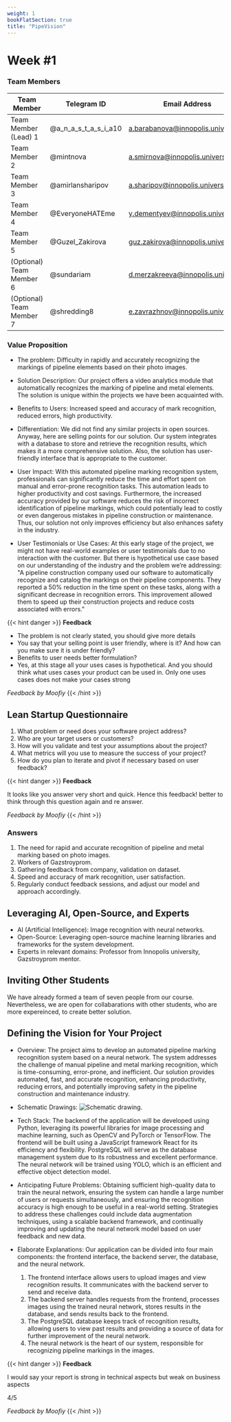 ```yaml
---
weight: 1
bookFlatSection: true
title: "PipeVision"
---
```


# **Week #1**

### **Team Members**

| Team Member            | Telegram ID   | Email Address       |
|------------------------|---------------|---------------------|
| Team Member (Lead) 1          | @a_n_a_s_t_a_s_i_a10 | a.barabanova@innopolis.university    |
| Team Member 2          | @mintnova | a.smirnova@innopolis.university    |
| Team Member 3          | @amirlansharipov | a.sharipov@innopolis.university     |
| Team Member 4          | @EveryoneHATEme | y.dementyev@innopolis.university   |
| Team Member 5          | @Guzel_Zakirova | guz.zakirova@innopolis.university    |
| (Optional) Team Member 6 | @sundariam | d.merzakreeva@innopolis.university     |
| (Optional) Team Member 7 | @shredding8 | e.zavrazhnov@innopolis.university     |


### **Value Proposition**
- The problem: 
Difficulty in rapidly and accurately recognizing the markings of pipeline elements based on their photo images.

- Solution Description:
Our project offers a video analytics module that automatically recognizes the marking of pipeline and metal elements.
The solution is unique within the projects we have been acquainted with.

- Benefits to Users:
Increased speed and accuracy of mark recognition, reduced errors, high productivity.

- Differentiation:
We did not find any similar projects in open sources. Anyway, here are selling points for our solution. Our system integrates with a database to store and retrieve the recognition results, which makes it a more comprehensive solution. Also, the solution has user-friendly interface that is appropriate to the customer.

- User Impact:
With this automated pipeline marking recognition system, professionals can significantly reduce the time and effort spent on manual and error-prone recognition tasks. This automation leads to higher productivity and cost savings.
Furthermore, the increased accuracy provided by our software reduces the risk of incorrect identification of pipeline markings, which could potentially lead to costly or even dangerous mistakes in pipeline construction or maintenance. Thus, our solution not only improves efficiency but also enhances safety in the industry.

- User Testimonials or Use Cases:
At this early stage of the project, we might not have real-world examples or user testimonials due to no interaction with the customer. But there is hypothetical use case based on our understanding of the industry and the problem we’re addressing:
"A pipeline construction company used our software to automatically recognize and catalog the markings on their pipeline components. They reported a 50% reduction in the time spent on these tasks, along with a significant decrease in recognition errors. This improvement allowed them to speed up their construction projects and reduce costs associated with errors."

{{< hint danger >}}
**Feedback**  

- The problem is not clearly stated, you should give more details 
- You say that your selling point is user friendly, where is it? And how can you make sure it is under friendly? 
- Benefits to user needs better formulation? 
- Yes, at this stage all your uses cases is hypothetical. And you should think what uses cases your product can be used in. Only one uses cases does not make your cases strong


_Feedback by Moofiy_
{{< /hint >}}

## **Lean Startup Questionnaire**
1. What problem or need does your software project address?
2. Who are your target users or customers?
3. How will you validate and test your assumptions about the project?
4. What metrics will you use to measure the success of your project?
5. How do you plan to iterate and pivot if necessary based on user feedback?


{{< hint danger >}}
**Feedback**  

It looks like you answer very short and quick. Hence this feedback!
better to think through this question again and re answer.

_Feedback by Moofiy_
{{< /hint >}}

### Answers
1. The need for rapid and accurate recognition of pipeline and metal marking based on photo images.
2. Workers of Gazstroyprom.
3. Gathering feedback from company, validation on dataset.
4. Speed and accuracy of mark recognition, user satisfaction.
5. Regularly conduct feedback sessions, and adjust our model and approach accordingly.

## **Leveraging AI, Open-Source, and Experts**
- AI (Artificial Intelligence): Image recognition with neural networks.
- Open-Source: Leveraging open-source machine learning libraries and frameworks for the system development.
- Experts in relevant domains: Professor from Innopolis university, Gazstroyprom mentor.

## **Inviting Other Students**
We have already formed a team of seven people from our course. Nevertheless, we are open for collabarations with other students, who are more expereinced, to create better solution.

## **Defining the Vision for Your Project**
- Overview: 
The project aims to develop an automated pipeline marking recognition system based on a neural network. The system addresses the challenge of manual pipeline and metal marking recognition, which is time-consuming, error-prone, and inefficient. Our solution provides automated, fast, and accurate recognition, enhancing productivity, reducing errors, and potentially improving safety in the pipeline construction and maintenance industry.

- Schematic Drawings:
![Schematic drawing](/PipeVision/schematicDrawing.png "Schema").

- Tech Stack:
The backend of the application will be developed using Python, leveraging its powerful libraries for image processing and machine learning, such as OpenCV and PyTorch or TensorFlow. The frontend will be built using a JavaScript framework React for its efficiency and flexibility. PostgreSQL will serve as the database management system due to its robustness and excellent performance. The neural network will be trained using YOLO, which is an efficient and effective object detection model.

- Anticipating Future Problems:
Obtaining sufficient high-quality data to train the neural network, ensuring the system can handle a large number of users or requests simultaneously, and ensuring the recognition accuracy is high enough to be useful in a real-world setting. Strategies to address these challenges could include data augmentation techniques, using a scalable backend framework, and continually improving and updating the neural network model based on user feedback and new data.

- Elaborate Explanations:
Our application can be divided into four main components: the frontend interface, the backend server, the database, and the neural network.
    1. The frontend interface allows users to upload images and view recognition results. It communicates with the backend server to send and receive data.
    2. The backend server handles requests from the frontend, processes images using the trained neural network, stores results in the database, and sends results back to the frontend.
    3. The PostgreSQL database keeps track of recognition results, allowing users to view past results and providing a source of data for further improvement of the neural network.
    4. The neural network is the heart of our system, responsible for recognizing pipeline markings in the images.


{{< hint danger >}}
**Feedback**  

I would say your report is strong in technical aspects but weak on business aspects

4/5

_Feedback by Moofiy_
{{< /hint >}}
